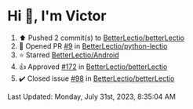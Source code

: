 <h1>Hi 👋, I'm Victor </h1>

<!--RECENT_ACTIVITY:start-->
1. ⬆️ Pushed 2 commit(s) to [BetterLectio/betterLectio](https://github.com/BetterLectio/betterLectio)<br>
2. 💪 Opened PR [#9](https://github.com/BetterLectio/python-lectio/pull/9) in [BetterLectio/python-lectio](https://github.com/BetterLectio/python-lectio)<br>
3. ⭐ Starred [BetterLectio/Android](https://github.com/BetterLectio/Android)<br>
4. 👍 Approved [#172](https://github.com/BetterLectio/betterLectio/pull/172#pullrequestreview-1514422822) in [BetterLectio/betterLectio](https://github.com/BetterLectio/betterLectio)<br>
5. ✔️ Closed issue [#98](https://github.com/BetterLectio/betterLectio/issues/98) in [BetterLectio/betterLectio](https://github.com/BetterLectio/betterLectio)<br>
<!--RECENT_ACTIVITY:end-->

<!--RECENT_ACTIVITY:last_update-->
Last Updated: Monday, July 31st, 2023, 8:35:04 AM
<!--RECENT_ACTIVITY:last_update_end-->
